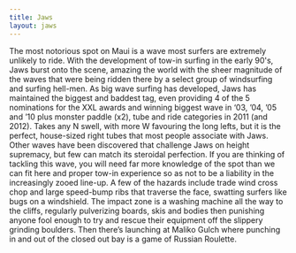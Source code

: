```yaml
---
title: Jaws
layout: jaws
---
```


The most notorious spot on Maui is a wave most surfers are extremely unlikely to ride. With the development of tow-in surfing in the early 90's, Jaws burst onto the scene, amazing the world with the sheer magnitude of the waves that were being ridden there by a select group of windsurfing and surfing hell-men. As big wave surfing has developed, Jaws has maintained the biggest and baddest tag, even providing 4 of the 5 nominations for the XXL awards and winning biggest wave in ‘03, ’04, ’05 and ’10 plus monster paddle (x2), tube and ride categories in 2011 (and 2012). Takes any N swell, with more W favouring the long lefts, but it is the perfect, house-sized right tubes that most people associate with Jaws. Other waves have been discovered that challenge Jaws on height supremacy, but few can match its steroidal perfection. If you are thinking of tackling this wave, you will need far more knowledge of the spot than we can fit here and proper tow-in experience so as not to be a liability in the increasingly zooed line-up. A few of the hazards include trade wind cross chop and large speed-bump ribs that traverse the face, swatting surfers like bugs on a windshield. The impact zone is a washing machine all the way to the cliffs, regularly pulverizing boards, skis and bodies then punishing anyone fool enough to try and rescue their equipment off the slippery grinding boulders. Then there’s launching at Maliko Gulch where punching in and out of the closed out bay is a game of Russian Roulette.  
